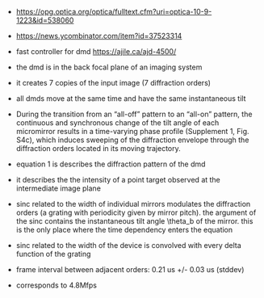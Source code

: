 - https://opg.optica.org/optica/fulltext.cfm?uri=optica-10-9-1223&id=538060
- https://news.ycombinator.com/item?id=37523314
- fast controller for dmd https://ajile.ca/ajd-4500/

- the dmd is in the back focal plane of an imaging system
- it creates 7 copies of the input image (7 diffraction orders)
- all dmds move at the same time and have the same instantaneous tilt
- During the transition from an “all-off” pattern to an “all-on”
  pattern, the continuous and synchronous change of the tilt angle of
  each micromirror results in a time-varying phase profile (Supplement
  1, Fig. S4c), which induces sweeping of the diffraction envelope
  through the diffraction orders located in its moving trajectory.
  
- equation 1 is describes the diffraction pattern of the dmd
- it describes the the intensity of a point target observed at the
  intermediate image plane
- sinc related to the width of individual mirrors modulates the
  diffraction orders (a grating with periodicity given by mirror
  pitch). the argument of the sinc contains the instantaneous tilt
  angle \theta_b of the mirror. this is the only place where the time
  dependency enters the equation
- sinc related to the width of the device is convolved with every
  delta function of the grating 

- frame interval between adjacent orders: 0.21 us +/- 0.03 us (stddev)
- corresponds to 4.8Mfps 
